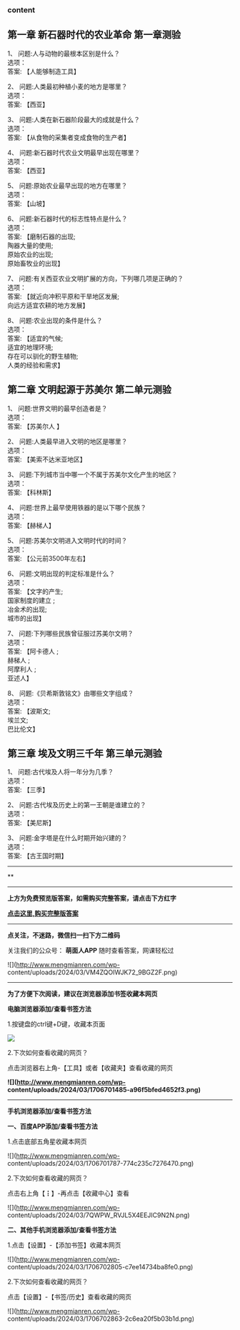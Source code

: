 ### content

## 第一章 新石器时代的农业革命 第一章测验

1、 问题:人与动物的最根本区别是什么？  
选项：  
答案: 【人能够制造工具】  

2、 问题:人类最初种植小麦的地方是哪里？  
选项：  
答案: 【西亚】

3、 问题:人类在新石器阶段最大的成就是什么？  
选项：  
答案: 【从食物的采集者变成食物的生产者】

4、 问题:新石器时代农业文明最早出现在哪里？  
选项：  
答案: 【西亚】

5、 问题:原始农业最早出现的地方在哪里？  
选项：  
答案: 【山坡】

6、 问题:新石器时代的标志性特点是什么？  
选项：  
答案: 【磨制石器的出现;  
陶器大量的使用;  
原始农业的出现;  
原始畜牧业的出现】

7、 问题:有关西亚农业文明扩展的方向，下列哪几项是正确的？  
选项：  
答案: 【就近向冲积平原和干旱地区发展;  
向远方适宜农耕的地方发展】

8、 问题:农业出现的条件是什么？  
选项：  
答案: 【适宜的气候;  
适宜的地理环境;  
存在可以驯化的野生植物;  
人类的经验和需求】

## 第二章 文明起源于苏美尔 第二单元测验

1、 问题:世界文明的最早创造者是？  
选项：  
答案: 【苏美尔人 】

2、 问题:人类最早进入文明的地区是哪里？  
选项：  
答案: 【美索不达米亚地区】

3、 问题:下列城市当中哪一个不属于苏美尔文化产生的地区？  
选项：  
答案: 【科林斯】

4、 问题:世界上最早使用铁器的是以下哪个民族？  
选项：  
答案: 【赫梯人】

5、 问题:苏美尔文明进入文明时代的时间？  
选项：  
答案: 【公元前3500年左右】

6、 问题:文明出现的判定标准是什么？  
选项：  
答案: 【文字的产生;  
国家制度的建立 ;  
冶金术的出现;  
城市的出现】

7、 问题:下列哪些民族曾征服过苏美尔文明？  
选项：  
答案: 【阿卡德人 ;  
赫梯人 ;  
阿摩利人 ;  
亚述人】

8、 问题:《贝希斯敦铭文》由哪些文字组成？  
选项：  
答案: 【波斯文;  
埃兰文;  
巴比伦文】

## 第三章 埃及文明三千年 第三单元测验

1、 问题:古代埃及人将一年分为几季？  
选项：  
答案: 【三季】

2、 问题:古代埃及历史上的第一王朝是谁建立的？  
选项：  
答案: 【美尼斯】

3、 问题:金字塔是在什么时期开始兴建的？  
选项：  
答案: 【古王国时期】

* * *

**

* * *

**上方为免费预览版答案，如需购买完整答案，请点击下方红字**

[**点击这里,购买完整版答案**](http://mooc.mengmianren.com/mooc2/107169.html)

* * *

**点关注，不迷路，微信扫一扫下方二维码**

关注我们的公众号： **萌面人APP** 随时查看答案，网课轻松过

![](http://www.mengmianren.com/wp-
content/uploads/2024/03/VM4ZQOIWJK72_9BGZ2F.png)

* * *

**为了方便下次阅读，建议在浏览器添加书签收藏本网页**

**电脑浏览器添加/查看书签方法**

1.按键盘的ctrl键+D键，收藏本页面

![](http://www.mengmianren.com/wp-content/uploads/2024/03/AF9T_JKKHAJN.png)

2.下次如何查看收藏的网页？

点击浏览器右上角-【工具】或者【收藏夹】查看收藏的网页

**![](http://www.mengmianren.com/wp-
content/uploads/2024/03/1706701485-a96f5bfed4652f3.png)**

* * *

**手机浏览器添加/查看书签方法**

**一、百度APP添加/查看书签方法**

1.点击底部五角星收藏本网页

![](http://www.mengmianren.com/wp-
content/uploads/2024/03/1706701787-774c235c7276470.png)

2.下次如何查看收藏的网页？

点击右上角【┇】-再点击【收藏中心】查看

![](http://www.mengmianren.com/wp-
content/uploads/2024/03/7QWPW_RVJL5X4EEJIC9N2N.png)

**二、其他手机浏览器添加/查看书签方法**

1.点击【设置】-【添加书签】收藏本网页

![](http://www.mengmianren.com/wp-
content/uploads/2024/03/1706702805-c7ee14734ba8fe0.png)

2.下次如何查看收藏的网页？

点击【设置】-【书签/历史】查看收藏的网页

![](http://www.mengmianren.com/wp-
content/uploads/2024/03/1706702863-2c6ea20f5b03b1d.png)


